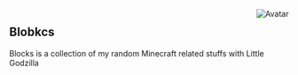 <img align="right" src="https://raw.github.com/cliffano/volothamp/master/avatar.jpg" alt="Avatar"/>

Blobkcs
-------

Blocks is a collection of my random Minecraft related stuffs with Little Godzilla
